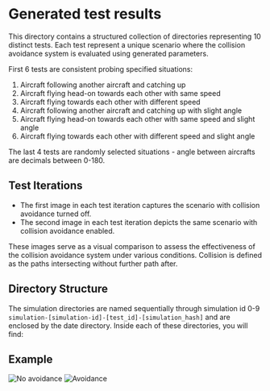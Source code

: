 # Generated test results

This directory contains a structured collection of directories representing 10 distinct tests. Each test represent a unique scenario where the collision avoidance system is evaluated using generated parameters.

First 6 tests are consistent probing specified situations:
1. Aircraft following another aircraft and catching up
2. Aircraft flying head-on towards each other with same speed
3. Aircraft flying towards each other with different speed
4. Aircraft following another aircraft and catching up with slight angle
5. Aircraft flying head-on towards each other with same speed and slight angle
6. Aircraft flying towards each other with different speed and slight angle

The last 4 tests are randomly selected situations - angle between aircrafts are decimals between 0-180.

## Test Iterations

- The first image in each test iteration captures the scenario with collision avoidance turned off.
- The second image in each test iteration depicts the same scenario with collision avoidance enabled.

These images serve as a visual comparison to assess the effectiveness of the collision avoidance system under various conditions. Collision is defined as the paths intersecting without further path after.

## Directory Structure

The simulation directories are named sequentially through simulation id 0-9 `simulation-[simulation-id]-[test_id]-[simulation_hash]` and are enclosed by the date directory. Inside each of these directories, you will find:

## Example
![No avoidance](2024-05-27/simulation-0-9-152094729/path-visual-2024-05-27-22-54-27.png)
![Avoidance](2024-05-27/simulation-0-9-152094729/path-visual-2024-05-27-22-54-50.png)

